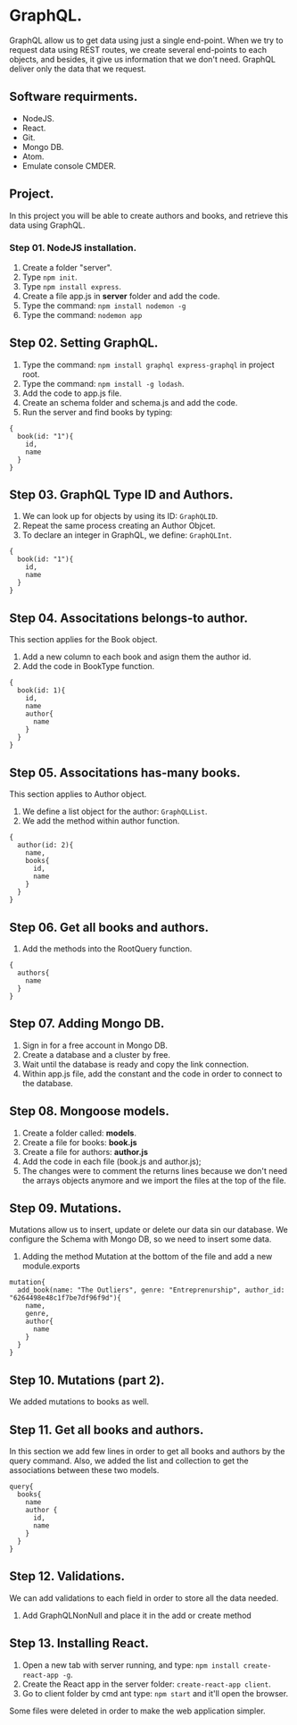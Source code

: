 # GraphQL.

GraphQL allow us to get data using just a single end-point.
When we try to request data using REST routes, we create several end-points to each objects, and besides, it give us information that we don't need.
GraphQL deliver only the data that we request.

## Software requirments.

* NodeJS.
* React.
* Git.
* Mongo DB.
* Atom.
* Emulate console CMDER.

## Project.

In this project you will be able to create authors and books, and retrieve this
data using GraphQL.

### Step 01. NodeJS installation.

1. Create a folder "server".
2. Type `npm init`.
3. Type `npm install express`.
4. Create a file app.js in **server** folder and add the code.
5. Type the command: `npm install nodemon -g`
6. Type the command: `nodemon app`

## Step 02. Setting GraphQL.

1. Type the command: `npm install graphql express-graphql` in project root.
2. Type the command: `npm install -g lodash`.
3. Add the code to app.js file.
4. Create an schema folder and schema.js and add the code.
5. Run the server and find books by typing:

```
{
  book(id: "1"){
    id,
    name
  }
}
```

## Step 03. GraphQL Type ID and Authors.

1. We can look up for objects by using its ID: `GraphQLID`.
2. Repeat the same process creating an Author Objcet.
3. To declare an integer in GraphQL, we define: `GraphQLInt`.

```
{
  book(id: "1"){
    id,
    name
  }
}
```

## Step 04. Associtations belongs-to author.

This section applies for the Book object.

1. Add a new column to each book and asign them the author id.
2. Add the code in BookType function.

```
{
  book(id: 1){
    id,
    name
    author{
      name
    }
  }
}
```

## Step 05. Associtations has-many books.

This section applies to Author object.

1. We define a list object for the author: `GraphQLList`.
2. We add the method within author function.

```
{
  author(id: 2){
    name,
    books{
      id,
      name
    }
  }
}
```

## Step 06. Get all books and authors.

1. Add the methods into the RootQuery function.

```
{
  authors{
    name
  }
}
```
## Step 07. Adding Mongo DB.

1. Sign in for a free account in Mongo DB.
2. Create a database and a cluster by free.
3. Wait until the database is ready and copy the link connection.
4. Within app.js file, add the constant and the code in order to connect to the database.

## Step 08. Mongoose models.

1. Create a folder called: **models**.
2. Create a file for books: **book.js**
3. Create a file for authors: **author.js**
4. Add the code in each file (book.js and author.js);
5. The changes were to comment the returns lines because we don't need the arrays objects anymore and we import the files at the top of the file.

## Step 09. Mutations.

Mutations allow us to insert, update or delete our data sin our database. We configure the Schema with Mongo DB, so we need to insert some data.

1. Adding the method Mutation at the bottom of the file and add a new module.exports

```
mutation{
  add_book(name: "The Outliers", genre: "Entreprenurship", author_id: "6264498e48c1f7be7df96f9d"){
    name,
    genre,
    author{
      name
    }
  }
}
```

## Step 10. Mutations (part 2).

We added mutations to books as well.

## Step 11. Get all books and authors.

In this section we add few lines in order to get all books and authors by the query command.
Also, we added the list and collection to get the associations between these two models.

```
query{
  books{
    name
    author {
      id,
      name
    }
  }
}
```

## Step 12. Validations.

We can add validations to each field in order to store all the data needed.

1. Add GraphQLNonNull and place it in the add or create method

## Step 13. Installing React.

1. Open a new tab with server running, and type: `npm install create-react-app -g`.
2. Create the React app in the server folder: `create-react-app client`.
3. Go to client folder by cmd ant type: `npm start` and it'll open the browser.

Some files were deleted in order to make the web application simpler.
